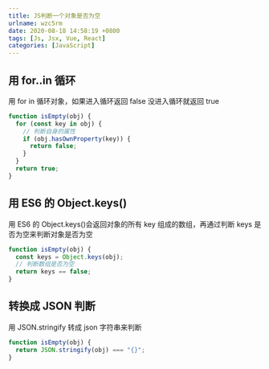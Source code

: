 ```yaml
---
title: JS判断一个对象是否为空
urlname: wzc5rm
date: 2020-08-18 14:58:19 +0800
tags: [Js, Jsx, Vue, React]
categories: [JavaScript]
---
```


## 用 for..in 循环

用 for in 循环对象，如果进入循环返回 false 没进入循环就返回 true

```javascript
function isEmpty(obj) {
  for (const key in obj) {
    // 判断自身的属性
    if (obj.hasOwnProperty(key)) {
      return false;
    }
  }
  return true;
}
```

## 用 ES6 的 Object.keys()

用 ES6 的 Object.keys()会返回对象的所有 key 组成的数组，再通过判断 keys 是否为空来判断对象是否为空

```javascript
function isEmpty(obj) {
  const keys = Object.keys(obj);
  // 判断数组是否为空
  return keys == false;
}
```

## 转换成 JSON 判断

用 JSON.stringify 转成 json 字符串来判断

```javascript
function isEmpty(obj) {
  return JSON.stringify(obj) === "{}";
}
```
